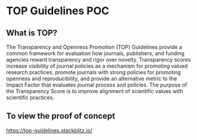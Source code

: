 # TOP Guidelines POC

## What is TOP?
The Transparency and Openness Promotion (TOP) Guidelines provide a common framework for evaluation how journals, publishers, and funding agencies reward transparency and rigor over novelty. Transparency scores increase visibility of journal policies as a mechanism for promoting valued research practices, promote journals with strong policies for promoting openness and reproducibility, and provide an alternative metric to the Impact Factor that evaluates journal process and policies. The purpose of the Transparency Score is to improve alignment of scientific values with scientific practices.

## To view the proof of concept
https://top-guidelines.stackblitz.io/


